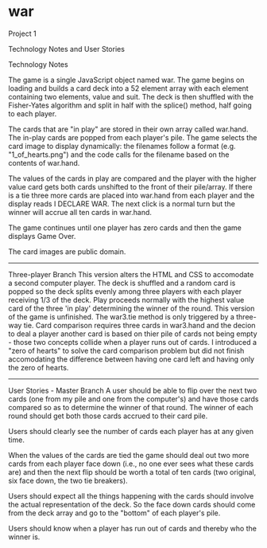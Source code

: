# war
Project 1

Technology Notes and User Stories

Technology Notes

The game is a single JavaScript object named war. The game begins on loading and builds a card deck into a 52 element array with each element containing two elements, value and suit. The deck is then shuffled with the Fisher-Yates algorithm and split in half with the splice() method, half going to each player.

The cards that are "in play" are stored in their own array called war.hand. The in-play cards are popped from each player's pile. The game selects the card image to display dynamically: the filenames follow a format (e.g. "1_of_hearts.png") and the code calls for the filename based on the contents of war.hand.

The values of the cards in play are compared and the player with the higher value card gets both cards unshifted to the front of their pile/array. If there is a tie three more cards are placed into war.hand from each player and the display reads I DECLARE WAR. The next click is a normal turn but the winner will accrue all ten cards in war.hand.

The game continues until one player has zero cards and then the game displays Game Over.

The card images are public domain.
*******************
Three-player Branch
This version alters the HTML and CSS to accomodate a second computer player. The deck is shuffled and a random card is popped so the deck splits evenly among three players with each player receiving 1/3 of the deck. Play proceeds normally with the highest value card of the three 'in play' determining the winner of the round. This version of the game is unfinished. The war3.tie method is only triggered by a three-way tie. Card comparison requires three cards in war3.hand and the decion to deal a player another card is based on thier pile of cards not being empty - those two concepts collide when a player runs out of cards. I introduced a "zero of hearts" to solve the card comparison problem but did not finish accomodating the difference between having one card left and having only the zero of hearts. 

*******************

User Stories - Master Branch
A user should be able to flip over the next two cards (one from my pile and one from the computer's) and have those cards compared so as to determine the winner of that round. The winner of each round should get both those cards accrued to their card pile.

Users should clearly see the number of cards each player has at any given time.

When the values of the cards are tied the game should deal out two more cards from each player face down (i.e., no one ever sees what these cards are) and then the next flip should be worth a total of ten cards (two original, six face down, the two tie breakers).

Users should expect all the things happening with the cards should involve the actual representation of the deck. So the face down cards should come from the deck array and go to the "bottom" of each player's pile.   

Users should know when a player has run out of cards and thereby who the winner is.
